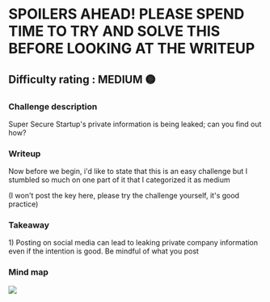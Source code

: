 <h1>SPOILERS AHEAD! PLEASE SPEND TIME TO TRY AND SOLVE THIS BEFORE LOOKING AT THE WRITEUP</h1>


<h2>Difficulty rating : MEDIUM 🟡 </h2> 


<h3>Challenge description</h3>
Super Secure Startup's private information is being leaked; can you find out how?


<h3>Writeup</h3>

Now before we begin, i'd like to state that this is an easy challenge but I stumbled so much on one part of it that I categorized it as medium

(I won't post the key here, please try the challenge yourself, it's good practice)

<h3>Takeaway</h3>
1) Posting on social media can lead to leaking private company information even if the intention is good. Be mindful of what you post 


<h3>Mind map</h3>
<img src="https://github.com/olivierchaput/HTB_writeups/blob/main/OSINT/We%20Have%20A%20Leak/Images/Mind%20Map%20.png">
